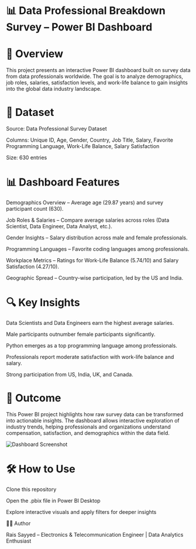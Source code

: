 # 📊 Data Professional Breakdown Survey – Power BI Dashboard

# 📌 Overview

This project presents an interactive Power BI dashboard built on survey data from data professionals worldwide. The goal is to analyze demographics, job roles, salaries, satisfaction levels, and work-life balance to gain insights into the global data industry landscape.

# 📂 Dataset

Source: Data Professional Survey Dataset

Columns: Unique ID, Age, Gender, Country, Job Title, Salary, Favorite Programming Language, Work-Life Balance, Salary Satisfaction

Size: 630 entries

# 📊 Dashboard Features

Demographics Overview – Average age (29.87 years) and survey participant count (630).

Job Roles & Salaries – Compare average salaries across roles (Data Scientist, Data Engineer, Data Analyst, etc.).

Gender Insights – Salary distribution across male and female professionals.

Programming Languages – Favorite coding languages among professionals.

Workplace Metrics – Ratings for Work-Life Balance (5.74/10) and Salary Satisfaction (4.27/10).

Geographic Spread – Country-wise participation, led by the US and India.

# 🔍 Key Insights

Data Scientists and Data Engineers earn the highest average salaries.

Male participants outnumber female participants significantly.

Python emerges as a top programming language among professionals.

Professionals report moderate satisfaction with work-life balance and salary.

Strong participation from US, India, UK, and Canada.

# 🚀 Outcome

This Power BI project highlights how raw survey data can be transformed into actionable insights. The dashboard allows interactive exploration of industry trends, helping professionals and organizations understand compensation, satisfaction, and demographics within the data field.

![Dashboard Screenshot](images/dashboard.png)

# 🛠️ How to Use

Clone this repository

Open the .pbix file in Power BI Desktop

Explore interactive visuals and apply filters for deeper insights

👨‍💻 Author

Rais Sayyed – Electronics & Telecommunication Engineer | Data Analytics Enthusiast
